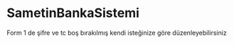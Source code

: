 # SametinBankaSistemi
Form 1 de şifre ve tc boş bırakılmış kendi isteğinize göre düzenleyebilirsiniz
